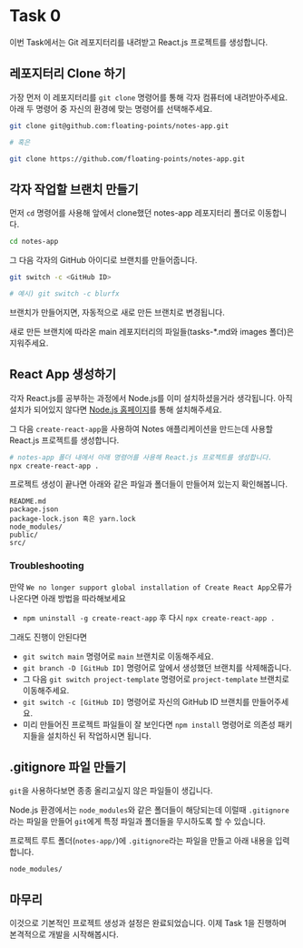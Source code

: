 # Task 0

이번 Task에서는 Git 레포지터리를 내려받고 React.js 프로젝트를 생성합니다.

## 레포지터리 Clone 하기
가장 먼저 이 레포지터리를 `git clone` 명령어를 통해 각자 컴퓨터에 내려받아주세요. 아래 두 명령어 중 자신의 환경에 맞는 명령어를 선택해주세요.

```bash
git clone git@github.com:floating-points/notes-app.git

# 혹은

git clone https://github.com/floating-points/notes-app.git
```

## 각자 작업할 브랜치 만들기
먼저 `cd` 명령어를 사용해 앞에서 clone했던 notes-app 레포지터리 폴더로 이동합니다.
```bash
cd notes-app
```

그 다음 각자의 GitHub 아이디로 브랜치를 만들어줍니다.
```bash
git switch -c <GitHub ID>

# 예시) git switch -c blurfx
```

브랜치가 만들어지면, 자동적으로 새로 만든 브랜치로 변경됩니다.

새로 만든 브랜치에 따라온 main 레포지터리의 파일들(tasks-\*.md와 images 폴더)은 지워주세요.

## React App 생성하기

각자 React.js를 공부하는 과정에서 Node.js를 이미 설치하셨을거라 생각됩니다. 아직 설치가 되어있지 않다면 [Node.js 홈페이지](https://nodejs.org/en/)를 통해 설치해주세요.

그 다음 `create-react-app`을 사용하여 Notes 애플리케이션을 만드는데 사용할 React.js 프로젝트를 생성합니다.
```bash
# notes-app 폴더 내에서 아래 명령어를 사용해 React.js 프로젝트를 생성합니다.
npx create-react-app .
```

프로젝트 생성이 끝나면 아래와 같은 파일과 폴더들이 만들어져 있는지 확인해봅니다.
```
README.md
package.json
package-lock.json 혹은 yarn.lock
node_modules/
public/
src/
```


### Troubleshooting
 
 만약 `We no longer support global installation of Create React App`오류가 나온다면 아래 방법을 따라해보세요
- `npm uninstall -g create-react-app` 후 다시 `npx create-react-app .`

그래도 진행이 안된다면
- `git switch main` 명령어로 `main` 브랜치로 이동해주세요.
- `git branch -D [GitHub ID]` 명령어로 앞에서 생성했던 브랜치를 삭제해줍니다.
- 그 다음 `git switch project-template` 명령어로 `project-template` 브랜치로 이동해주세요.
- `git switch -c [GitHub ID]` 명령어로 자신의 GitHub ID 브랜치를 만들어주세요.
- 미리 만들어진 프로젝트 파일들이 잘 보인다면 `npm install` 명령어로 의존성 패키지들을 설치하신 뒤 작업하시면 됩니다.


## .gitignore 파일 만들기

`git`을 사용하다보면 종종 올리고싶지 않은 파일들이 생깁니다.

Node.js 환경에서는 `node_modules`와 같은 폴더들이 해당되는데 이럴때 `.gitignore` 라는 파일을 만들어 `git`에게 특정 파일과 폴더들을 무시하도록 할 수 있습니다.

프로젝트 루트 폴더(`notes-app/`)에 `.gitignore`라는 파일을 만들고 아래 내용을 입력합니다.

```gitignore
node_modules/
```

## 마무리

이것으로 기본적인 프로젝트 생성과 설정은 완료되었습니다. 이제 Task 1을 진행하며 본격적으로 개발을 시작해봅시다.
